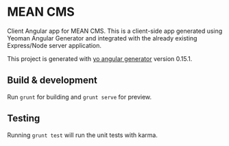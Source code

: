 # MEAN CMS

Client Angular app for MEAN CMS. This is a client-side app generated using
Yeoman Angular Generator and integrated with the already existing Express/Node
server application.

This project is generated with [yo angular generator](https://github.com/yeoman/generator-angular)
version 0.15.1.

## Build & development

Run `grunt` for building and `grunt serve` for preview.

## Testing

Running `grunt test` will run the unit tests with karma.
